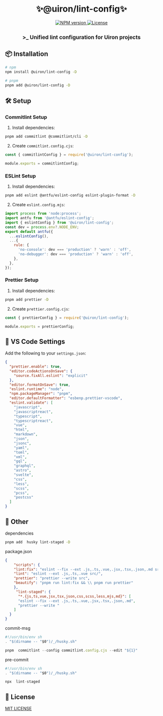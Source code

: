 <h1 align="center">✨@uiron/lint-config✨</h1>

<p align="center">
    <a href="https://www.npmjs.com/package/@uiron/lint-config">
        <img src="https://img.shields.io/npm/v/@uiron/lint-config?style=for-the-badge&colorA=363a4f&colorB=a6da95" alt="NPM version">
    </a>
    <a href="https://github.com/karoboflower/uiron-admin/blob/main/LICENSE">
        <img src="https://img.shields.io/github/license/karoboflower/uiron-admin?style=for-the-badge&colorA=363a4f&colorB=a6da95" alt="License">
    </a>
</p>

<h2 align="center">
<sub> >_ Unified lint configuration for Uiron projects</sub>
</h2>

## 📦 Installation

```bash
# npm
npm install @uiron/lint-config -D

# pnpm
pnpm add @uiron/lint-config -D
```

## 🛠️ Setup

### Commitlint Setup
1. Install dependencies:
```bash
pnpm add commitlint @commitlint/cli -D
```

2. Create `commitlint.config.cjs`:
```js
const { commitlintConfig } = require('@uiron/lint-config');

module.exports = commitlintConfig;
```

### ESLint Setup
1. Install dependencies:
```bash
pnpm add eslint @antfu/eslint-config eslint-plugin-format -D
```

2. Create `eslint.config.mjs`:
```js
import process from 'node:process';
import antfu from '@antfu/eslint-config';
import { eslintConfig } from '@uiron/lint-config';
const dev = process.env?.NODE_ENV;
export default antfu({
  ...eslintConfig(),
  ...{
    rule: {
      'no-console': dev === 'production' ? 'warn' : 'off',
      'no-debugger': dev === 'production' ? 'warn' : 'off',
    },
  },
});
```

### Prettier Setup
1. Install dependencies:
```bash
pnpm add prettier -D
```

2. Create `prettier.config.cjs`:
```js
const { prettierConfig } = require('@uiron/lint-config');

module.exports = prettierConfig;

```

## 📝 VS Code Settings

Add the following to your `settings.json`:

```json
{
  "prettier.enable": true,
  "editor.codeActionsOnSave": {
    "source.fixAll.eslint": "explicit"
  },
  "editor.formatOnSave": true,
  "eslint.runtime": "node",
  "npm.packageManager": "pnpm",
  "editor.defaultFormatter": "esbenp.prettier-vscode",
  "eslint.validate": [
    "javascript",
    "javascriptreact",
    "typescript",
    "typescriptreact",
    "vue",
    "html",
    "markdown",
    "json",
    "jsonc",
    "yaml",
    "toml",
    "xml",
    "gql",
    "graphql",
    "astro",
    "svelte",
    "css",
    "less",
    "scss",
    "pcss",
    "postcss"
  ]
}
```
## 📝 Other
dependencies 
```bash
pnpm add  husky lint-staged -D
```
package.json  
```json
{
    "scripts": {
    "lint:fix": "eslint --fix --ext .js,.ts,.vue,.jsx,.tsx,.json,.md src/",
    "lint": "eslint --ext .js,.ts,.vue src/",
    "prettier": "prettier --write src",
    "beautify": "pnpm run lint:fix && \\ pnpm run prettier"
    },
     "lint-staged": {
      "*.{js,ts,vue,jsx,tsx,json,css,scss,less,mjs,md}": [
      "eslint --fix --ext .js,.ts,.vue,.jsx,.tsx,.json,.md",
      "prettier --write "
    ]
  }
}
```
commit-msg

```js
#!/usr/bin/env sh
. "$(dirname -- "$0")/_/husky.sh"

pnpm  commitlint --config commitlint.config.cjs --edit "${1}"
```
pre-commit

```js
#!/usr/bin/env sh
. "$(dirname -- "$0")/_/husky.sh"

npx  lint-staged 
```

## 📄 License

[MIT LICENSE](../../LICENSE)
